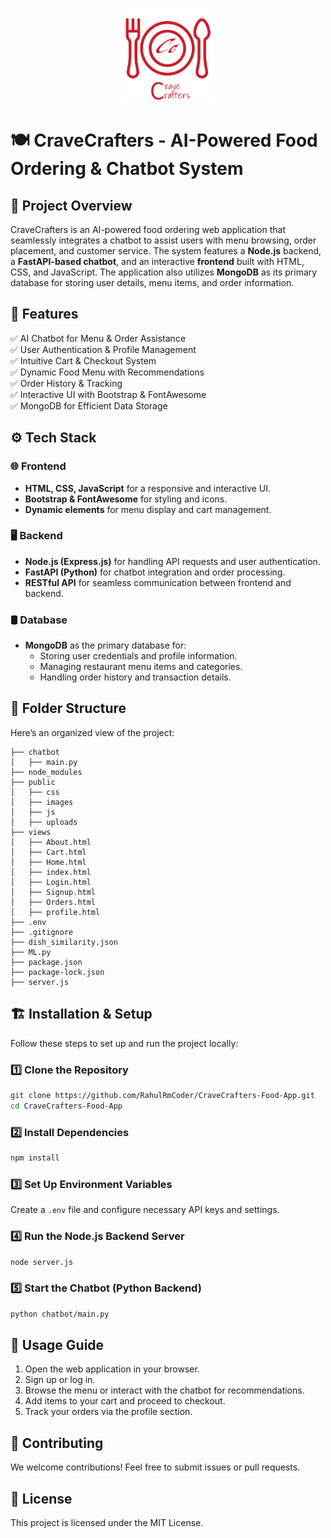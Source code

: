 <p align="center">
  <img src="public/images/logo1.png" alt="CraveCrafters Logo" width="150">
</p>

# 🍽️ CraveCrafters - AI-Powered Food Ordering & Chatbot System

## 📌 Project Overview
CraveCrafters is an AI-powered food ordering web application that seamlessly integrates a chatbot to assist users with menu browsing, order placement, and customer service. The system features a **Node.js** backend, a **FastAPI-based chatbot**, and an interactive **frontend** built with HTML, CSS, and JavaScript. The application also utilizes **MongoDB** as its primary database for storing user details, menu items, and order information.

## 🚀 Features
✅ AI Chatbot for Menu & Order Assistance  
✅ User Authentication & Profile Management  
✅ Intuitive Cart & Checkout System  
✅ Dynamic Food Menu with Recommendations  
✅ Order History & Tracking  
✅ Interactive UI with Bootstrap & FontAwesome  
✅ MongoDB for Efficient Data Storage  

## ⚙️ Tech Stack
### 🌐 Frontend
- **HTML, CSS, JavaScript** for a responsive and interactive UI.
- **Bootstrap & FontAwesome** for styling and icons.
- **Dynamic elements** for menu display and cart management.

### 🖥️ Backend
- **Node.js (Express.js)** for handling API requests and user authentication.
- **FastAPI (Python)** for chatbot integration and order processing.
- **RESTful API** for seamless communication between frontend and backend.

### 🛢️ Database
- **MongoDB** as the primary database for:
  - Storing user credentials and profile information.
  - Managing restaurant menu items and categories.
  - Handling order history and transaction details.

## 📂 Folder Structure
Here’s an organized view of the project:

```
├── chatbot
│   ├── main.py
├── node_modules
├── public
│   ├── css
│   ├── images
│   ├── js
│   ├── uploads
├── views
│   ├── About.html
│   ├── Cart.html
│   ├── Home.html
│   ├── index.html
│   ├── Login.html
│   ├── Signup.html
│   ├── Orders.html
│   ├── profile.html
├── .env
├── .gitignore
├── dish_similarity.json
├── ML.py
├── package.json
├── package-lock.json
├── server.js
```

## 🏗 Installation & Setup
Follow these steps to set up and run the project locally:

### 1️⃣ Clone the Repository
```sh
git clone https://github.com/RahulRmCoder/CraveCrafters-Food-App.git
cd CraveCrafters-Food-App
```

### 2️⃣ Install Dependencies
```sh
npm install
```

### 3️⃣ Set Up Environment Variables
Create a `.env` file and configure necessary API keys and settings.

### 4️⃣ Run the Node.js Backend Server
```sh
node server.js
```

### 5️⃣ Start the Chatbot (Python Backend)
```sh
python chatbot/main.py
```

## 🎯 Usage Guide
1. Open the web application in your browser.
2. Sign up or log in.
3. Browse the menu or interact with the chatbot for recommendations.
4. Add items to your cart and proceed to checkout.
5. Track your orders via the profile section.

## 🤝 Contributing
We welcome contributions! Feel free to submit issues or pull requests.

## 📜 License
This project is licensed under the MIT License.
